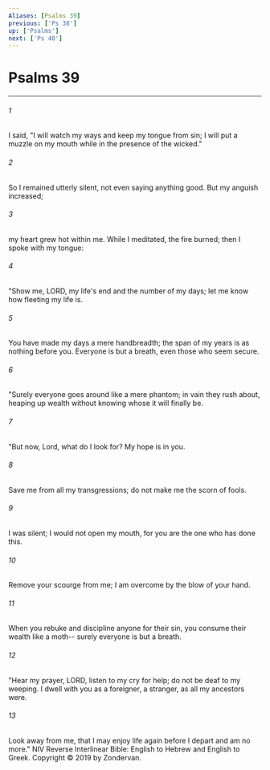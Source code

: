 ```yaml
---
Aliases: [Psalms 39]
previous: ['Ps 38']
up: ['Psalms']
next: ['Ps 40']
---
```

# Psalms 39

***


###### 1 
I said, "I will watch my ways and keep my tongue from sin; I will put a muzzle on my mouth while in the presence of the wicked." 

###### 2 
So I remained utterly silent, not even saying anything good. But my anguish increased; 

###### 3 
my heart grew hot within me. While I meditated, the fire burned; then I spoke with my tongue: 

###### 4 
"Show me, LORD, my life's end and the number of my days; let me know how fleeting my life is. 

###### 5 
You have made my days a mere handbreadth; the span of my years is as nothing before you. Everyone is but a breath, even those who seem secure. 

###### 6 
"Surely everyone goes around like a mere phantom; in vain they rush about, heaping up wealth without knowing whose it will finally be. 

###### 7 
"But now, Lord, what do I look for? My hope is in you. 

###### 8 
Save me from all my transgressions; do not make me the scorn of fools. 

###### 9 
I was silent; I would not open my mouth, for you are the one who has done this. 

###### 10 
Remove your scourge from me; I am overcome by the blow of your hand. 

###### 11 
When you rebuke and discipline anyone for their sin, you consume their wealth like a moth-- surely everyone is but a breath. 

###### 12 
"Hear my prayer, LORD, listen to my cry for help; do not be deaf to my weeping. I dwell with you as a foreigner, a stranger, as all my ancestors were. 

###### 13 
Look away from me, that I may enjoy life again before I depart and am no more." NIV Reverse Interlinear Bible: English to Hebrew and English to Greek. Copyright © 2019 by Zondervan.
